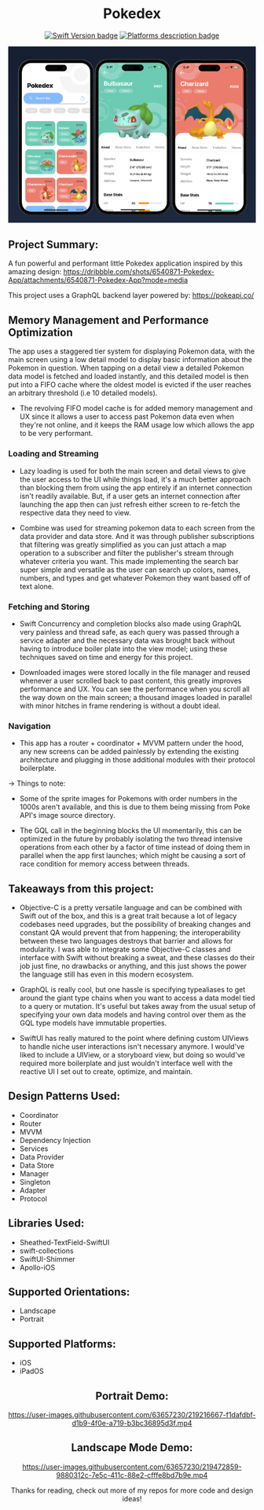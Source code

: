 <div align="center">
 
# Pokedex

[![Swift Version badge](https://img.shields.io/badge/Swift-5.7.1-orange.svg)](https://shields.io/)
[![Platforms description badge](https://img.shields.io/badge/Platform-iOS-blue.svg)](https://shields.io/)

<div align="center">

<img src="https://github.com/jcook03266/Pokedex/blob/main/Resource/pokedexHero.png" width = "800">

</div>

<div align="left">
 
## Project Summary:

A fun powerful and performant little Pokedex application inspired by this amazing design:
https://dribbble.com/shots/6540871-Pokedex-App/attachments/6540871-Pokedex-App?mode=media

This project uses a GraphQL backend layer powered by:
https://pokeapi.co/
 
## Memory Management and Performance Optimization
The app uses a staggered tier system for displaying Pokemon data, with the main screen using a low detail model to display basic information about the Pokemon in question. When tapping on a detail view a detailed Pokemon data model is fetched and loaded instantly, and this detailed model is then put into a FIFO cache where the oldest model is evicted if the user reaches an arbitrary threshold (i.e 10 detailed models).
 
* The revolving FIFO model cache is for added memory management and UX since it allows a user to access past Pokemon data even when they're not online, and it keeps the RAM usage low which allows the app to be very performant.
 
### Loading and Streaming
* Lazy loading is used for both the main screen and detail views to give the user access to the UI while things load, it's a much better approach than blocking them from using the app entirely if an internet connection isn't readily available. But, if a user gets an internet connection after launching the app then can just refresh either screen to re-fetch the respective data they need to view.
 
* Combine was used for streaming pokemon data to each screen from the data provider and data store. And it was through publisher subscriptions that filtering was greatly simplified as you can just attach a map operation to a subscriber and filter the publisher's stream through whatever criteria you want. This made implementing the search bar super simple and versatile as the user can search up colors, names, numbers, and types and get whatever Pokemon they want based off of text alone.
 
### Fetching and Storing
* Swift Concurrency and completion blocks also made using GraphQL very painless and thread safe, as each query was passed through a service adapter and the necessary data was brought back without having to introduce boiler plate into the view model; using these techniques saved on time and energy for this project.
 
* Downloaded images were stored locally in the file manager and reused whenever a user scrolled back to past content, this greatly improves performance and UX. You can see the performance when you scroll all the way down on the main screen; a thousand images loaded in parallel with minor hitches in frame rendering is without a doubt ideal.
 
### Navigation
* This app has a router + coordinator + MVVM pattern under the hood, any new screens can be added painlessly by extending the existing architecture and plugging in those additional modules with their protocol boilerplate. 
 
-> Things to note:
* Some of the sprite images for Pokemons with order numbers in the 1000s aren't available, and this is due to them being missing from Poke API's image source directory.
 
* The GQL call in the beginning blocks the UI momentarily, this can be optimized in the future by probably isolating the two thread intensive operations from each other by a factor of time instead of doing them in parallel when the app first launches; which might be causing a sort of race condition for memory access between threads.
 
## Takeaways from this project:
- Objective-C is a pretty versatile language and can be combined with Swift out of the box, and this is a great trait because a lot of legacy codebases need upgrades, but the possibility of breaking changes and constant QA would prevent that from happening; the interoperability between these two languages destroys that barrier and allows for modularity. I was able to integrate some Objective-C classes and interface with Swift without breaking a sweat, and these classes do their job just fine, no drawbacks or anything, and this just shows the power the language still has even in this modern ecosystem.
 
- GraphQL is really cool, but one hassle is specifying typealiases to get around the giant type chains when you want to access a data model tied to a query or mutation. It's useful but takes away from the usual setup of specifying your own data models and having control over them as the GQL type models have immutable properties.
 
- SwiftUI has really matured to the point where defining custom UIViews to handle niche user interactions isn't necessary anymore. I would've liked to include a UIView, or a storyboard view, but doing so would've required more boilerplate and just wouldn't interface well with the reactive UI I set out to create, optimize, and maintain. 

## Design Patterns Used:
* Coordinator
* Router
* MVVM
* Dependency Injection
* Services
* Data Provider
* Data Store
* Manager
* Singleton
* Adapter
* Protocol

## Libraries Used:
* Sheathed-TextField-SwiftUI
* swift-collections
* SwiftUI-Shimmer
* Apollo-iOS

## Supported Orientations:
* Landscape
* Portrait

## Supported Platforms:
* iOS
* iPadOS

</div>

<div align="center">

## Portrait Demo:

https://user-images.githubusercontent.com/63657230/219216667-f1dafdbf-d1b9-4f0e-a719-b3bc36895d3f.mp4

## Landscape Mode Demo:

https://user-images.githubusercontent.com/63657230/219472859-9880312c-7e5c-411c-88e2-cfffe8bd7b9e.mp4

Thanks for reading, check out more of my repos for more code and design ideas!
</div>
